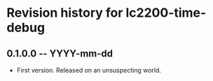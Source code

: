 # Revision history for lc2200-time-debug

## 0.1.0.0 -- YYYY-mm-dd

* First version. Released on an unsuspecting world.
